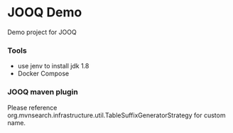 JOOQ Demo
=============================
Demo project for JOOQ


### Tools

* use jenv to install jdk 1.8
* Docker Compose


### JOOQ maven plugin
   Please reference org.mvnsearch.infrastructure.util.TableSuffixGeneratorStrategy for custom name. 
